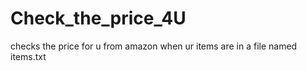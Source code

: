 # Check_the_price_4U
checks the price for u from amazon when ur items are in a file named items.txt
